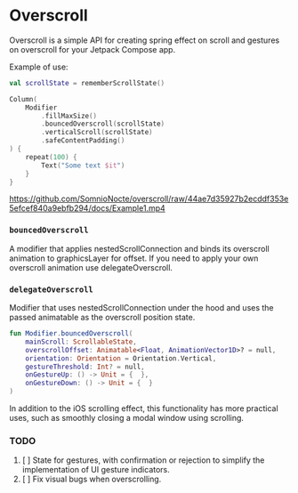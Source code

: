 # Overscroll

Overscroll is a simple API for creating spring effect on scroll and gestures on overscroll for your Jetpack Compose app.

Example of use: 
```Kotlin
val scrollState = rememberScrollState()

Column(
    Modifier
        .fillMaxSize()
        .bouncedOverscroll(scrollState)
        .verticalScroll(scrollState)
        .safeContentPadding()
) {
    repeat(100) {
        Text("Some text $it")
    }
}
```

https://github.com/SomnioNocte/overscroll/raw/44ae7d35927b2ecddf353e5efcef840a9ebfb294/docs/Example1.mp4

### `bouncedOverscroll`

A modifier that applies nestedScrollConnection and binds its overscroll animation to graphicsLayer for offset.
If you need to apply your own overscroll animation use delegateOverscroll.

### `delegateOverscroll`

Modifier that uses nestedScrollConnection under the hood and uses the passed animatable as the overscroll position state.

``` Kotlin
fun Modifier.bouncedOverscroll(
    mainScroll: ScrollableState,
    overscrollOffset: Animatable<Float, AnimationVector1D>? = null,
    orientation: Orientation = Orientation.Vertical,
    gestureThreshold: Int? = null,
    onGestureUp: () -> Unit = {  },
    onGestureDown: () -> Unit = {  }
)
```

In addition to the iOS scrolling effect, this functionality has more practical uses, such as smoothly closing a modal window using scrolling.

### TODO

1. [ ] State for gestures, with confirmation or rejection to simplify the implementation of UI gesture indicators.
2. [ ] Fix visual bugs when overscrolling.